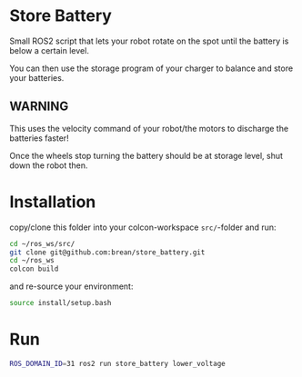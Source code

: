 # Store Battery

Small ROS2 script that lets your robot rotate on the spot until the battery is below a certain level.

You can then use the storage program of your charger to balance and store your batteries.

## WARNING
This uses the velocity command of your robot/the motors to discharge the batteries faster!

Once the wheels stop turning the battery should be at storage level, shut down the robot then.

# Installation
copy/clone this folder into your colcon-workspace `src/`-folder and run:

```bash
cd ~/ros_ws/src/
git clone git@github.com:brean/store_battery.git
cd ~/ros_ws
colcon build
```

and re-source your environment:

```bash
source install/setup.bash
```

# Run
```bash
ROS_DOMAIN_ID=31 ros2 run store_battery lower_voltage
```